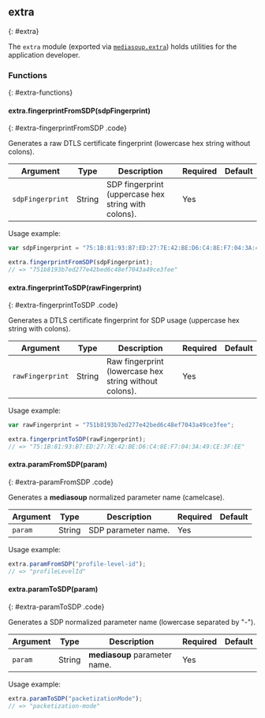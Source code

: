 ## extra
{: #extra}

The `extra` module (exported via [`mediasoup.extra`](#mediasoup-extra)) holds utilities for the application developer.


### Functions
{: #extra-functions}

<section markdown="1">

#### extra.fingerprintFromSDP(sdpFingerprint)
{: #extra-fingerprintFromSDP .code}

Generates a raw DTLS certificate fingerprint (lowercase hex string without colons).

<div markdown="1" class="table-wrapper L3">

Argument         | Type    | Description | Required | Default 
---------------- | ------- | ----------- | -------- | ----------
`sdpFingerprint` | String  | SDP fingerprint (uppercase hex string with colons). | Yes |

</div>

Usage example:

```javascript
var sdpFingerprint = "75:1B:81:93:B7:ED:27:7E:42:BE:D6:C4:8E:F7:04:3A:49:CE:3F:EE";

extra.fingerprintFromSDP(sdpFingerprint);
// => "751b8193b7ed277e42bed6c48ef7043a49ce3fee"
```

#### extra.fingerprintToSDP(rawFingerprint)
{: #extra-fingerprintToSDP .code}

Generates a DTLS certificate fingerprint for SDP usage (uppercase hex string with colons).

<div markdown="1" class="table-wrapper L3">

Argument         | Type    | Description | Required | Default 
---------------- | ------- | ----------- | -------- | ----------
`rawFingerprint` | String  | Raw fingerprint (lowercase hex string without colons). | Yes |

</div>

Usage example:

```javascript
var rawFingerprint = "751b8193b7ed277e42bed6c48ef7043a49ce3fee";

extra.fingerprintToSDP(rawFingerprint);
// => "75:1B:81:93:B7:ED:27:7E:42:BE:D6:C4:8E:F7:04:3A:49:CE:3F:EE"
```

#### extra.paramFromSDP(param)
{: #extra-paramFromSDP .code}

Generates a **mediasoup** normalized parameter name (camelcase).

<div markdown="1" class="table-wrapper L3">

Argument   | Type    | Description | Required | Default 
---------- | ------- | ----------- | -------- | ----------
`param`    | String  | SDP parameter name. | Yes |

</div>

Usage example:

```javascript
extra.paramFromSDP("profile-level-id");
// => "profileLevelId"
```

#### extra.paramToSDP(param)
{: #extra-paramToSDP .code}

Generates a SDP normalized parameter name (lowercase separated by "-").

<div markdown="1" class="table-wrapper L3">

Argument   | Type    | Description | Required | Default 
---------- | ------- | ----------- | -------- | ----------
`param`    | String  | **mediasoup** parameter name. | Yes |

</div>

Usage example:

```javascript
extra.paramToSDP("packetizationMode");
// => "packetization-mode"
```

</section>
